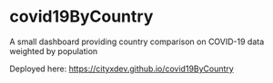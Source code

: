 # covid19ByCountry
A small dashboard providing country comparison on COVID-19 data weighted by population

Deployed here: https://cityxdev.github.io/covid19ByCountry
